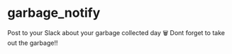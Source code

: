 # garbage_notify

Post to your Slack about your garbage collected day 🗑
Dont forget to take out the garbage!!
